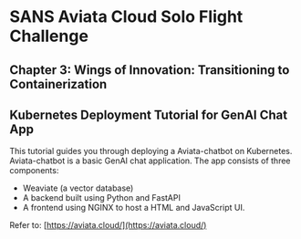 # SANS Aviata Cloud Solo Flight Challenge
## Chapter 3: Wings of Innovation: Transitioning to Containerization 
## Kubernetes Deployment Tutorial for GenAI Chat App

This tutorial guides you through deploying a Aviata-chatbot on Kubernetes. Aviata-chatbot is a basic GenAI chat application. The app consists of three components:
- Weaviate (a vector database)
- A backend  built using Python and FastAPI
- A frontend using NGINX to host a HTML and JavaScript UI.

Refer to: [https://aviata.cloud/](https://aviata.cloud/)